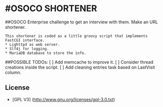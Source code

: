 #OSOCO SHORTENER  
==============

##OSOCO Enterprise challenge to get an interview with them. Make an URL shortener.

    This shortener is coded as a little groovy script that implements FastCGI interface. 
    * Lighttpd as web server.
    * Slf4j for logging.
    * MariaDB database to store the info. 

##POSSIBLE TODOs: 
    [ ] Add memcache to improve it. 
    [ ] Consider thread creations inside the script. 
    [ ] Add cleaning entries task based on LastVisit column.
    
## License

* [GPL V3] (http://www.gnu.org/licenses/gpl-3.0.txt)

